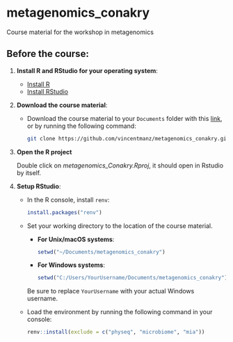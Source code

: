 # metagenomics_conakry

Course material for the workshop in metagenomics

## Before the course:

1. **Install R and RStudio for your operating system**:
   - [Install R](https://cran.rstudio.com/)
   - [Install RStudio](https://posit.co/download/rstudio-desktop/)

2. **Download the course material**:
   - Download the course material to your `Documents` folder with this [link](https://github.com/vincentmanz/metagenomics_conakry/archive/refs/heads/main.zip), or by running the following command:
   
     ```bash
     git clone https://github.com/vincentmanz/metagenomics_conakry.git
     ```
3. **Open the R project**
     
     Double click on *metagenomics_Conakry.Rproj*, it should open in Rstudio by itself. 

4. **Setup RStudio**:
   - In the R console, install `renv`:
   
     ```r
     install.packages("renv")
     ```

   - Set your working directory to the location of the course material.
   
     - **For Unix/macOS systems**:
       ```r
       setwd("~/Documents/metagenomics_conakry")
       ```

     - **For Windows systems**:
       ```r
       setwd("C:/Users/YourUsername/Documents/metagenomics_conakry")
       ```

     Be sure to replace `YourUsername` with your actual Windows username.

   - Load the environment by running the following command in your console:
   
     ```r
     renv::install(exclude = c("physeq", "microbiome", "mia"))
     ```


